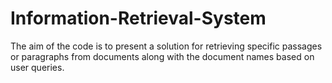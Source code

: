 # Information-Retrieval-System
The aim of the code is to present a solution for retrieving specific passages or paragraphs from documents along with the document names based on user queries.
